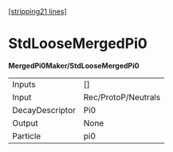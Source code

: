 [[stripping21 lines]](./stripping21-commonparticles)

# StdLooseMergedPi0

**MergedPi0Maker/StdLooseMergedPi0**

|                 |                     |
|-----------------|---------------------|
| Inputs          | []                |
| Input           | Rec/ProtoP/Neutrals |
| DecayDescriptor | Pi0                 |
| Output          | None                |
| Particle        | pi0                 |
